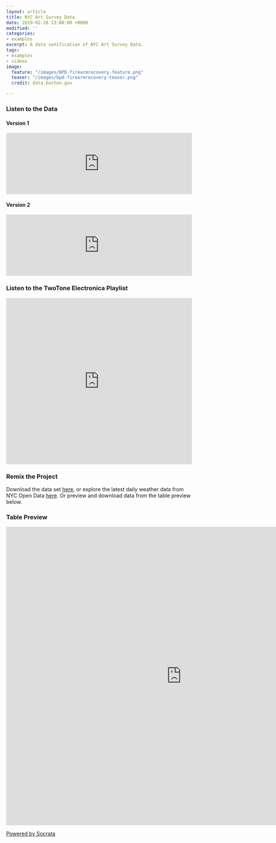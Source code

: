 ```yaml
---
layout: article
title: NYC Art Survey Data
date: 2019-02-28 13:00:00 +0000
modified: ''
categories:
- examples
excerpt: A data sonification of NYC Art Survey Data.
tags:
- examples
- videos
image:
  feature: "/images/BPD-firearmrecovery-feature.png"
  teaser: "/images/bpd-firearmrecovery-teaser.png"
  credit: data.boston.gov

---
```

### Listen to the Data

#### Version 1
<iframe width="100%" height="166" scrolling="no" frameborder="no" allow="autoplay" src="https://w.soundcloud.com/player/?url=https%3A//api.soundcloud.com/tracks/579081762&color=%23f57c00&auto_play=false&hide_related=false&show_comments=true&show_user=true&show_reposts=false&show_teaser=true"></iframe>

#### Version 2

<iframe width="100%" height="166" scrolling="no" frameborder="no" allow="autoplay" src="https://w.soundcloud.com/player/?url=https%3A//api.soundcloud.com/tracks/579081780&color=%23f57c00&auto_play=false&hide_related=false&show_comments=true&show_user=true&show_reposts=false&show_teaser=true"></iframe>

### Listen to the TwoTone Electronica Playlist

<iframe width="100%" height="450" scrolling="no" frameborder="no" allow="autoplay" src="https://w.soundcloud.com/player/?url=https%3A//api.soundcloud.com/playlists/714048729&color=%23f57c00&auto_play=false&hide_related=false&show_comments=true&show_user=true&show_reposts=false&show_teaser=true"></iframe>

### Remix the Project

Download the data set [here](https://drive.google.com/open?id=1uoQhVh5-c2jlOt92V57EBA0lxhEfTwhv "Analyze Boston - BPD Firearm Recovery Counts "), or explore the latest daily weather data from NYC Open Data [here](). Or preview and download data from the table preview below.

### Table Preview

<iframe width="950px" title="2017-2018 Arts Survey Data" height="808px" src="https://data.cityofnewyork.us/w/475h-cg5t/25te-f2tw?cur=qgqOT-7soOI&from=root" frameborder="0"scrolling="no"><a href="https://data.cityofnewyork.us/Education/2017-2018-Arts-Survey-Data/475h-cg5t" title="2017-2018 Arts Survey Data" target="_blank">2017-2018 Arts Survey Data</a></iframe><p><a href="http://www.socrata.com/" target="_blank">Powered by Socrata</a></p>
    